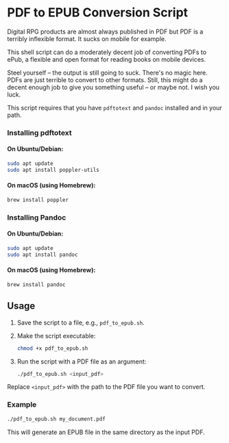 # PDF to EPUB Conversion Script

Digital RPG products are almost always published in PDF but PDF is a terribly inflexible format. It sucks on mobile for example.

This shell script can do a moderately decent job of converting PDFs to ePub, a flexible and open format for reading books on mobile devices.

Steel yourself – the output is still going to suck. There's no magic here. PDFs are just terrible to convert to other formats. Still, this might do a decent enough job to give you something useful – or maybe not. I wish you luck.

This script requires that you have `pdftotext` and `pandoc` installed and in your path.

### Installing pdftotext

#### On Ubuntu/Debian:

```sh
sudo apt update
sudo apt install poppler-utils
```

#### On macOS (using Homebrew):

```sh
brew install poppler
```

### Installing Pandoc

#### On Ubuntu/Debian:

```sh
sudo apt update
sudo apt install pandoc
```

#### On macOS (using Homebrew):

```sh
brew install pandoc
```

## Usage

1. Save the script to a file, e.g., `pdf_to_epub.sh`.
2. Make the script executable:

    ```sh
    chmod +x pdf_to_epub.sh
    ```

3. Run the script with a PDF file as an argument:

    ```sh
    ./pdf_to_epub.sh <input_pdf>
    ```

Replace `<input_pdf>` with the path to the PDF file you want to convert.

### Example

```sh
./pdf_to_epub.sh my_document.pdf
```

This will generate an EPUB file in the same directory as the input PDF.
